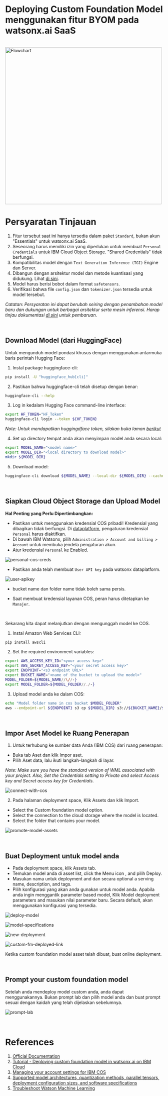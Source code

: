 # Deploying Custom Foundation Model menggunakan fitur BYOM pada watsonx.ai SaaS

<br>

<img src="./media/flowchart.png" alt="Flowchart" width="500">

<br>

# Persyaratan Tinjauan 
1. Fitur tersebut saat ini hanya tersedia dalam paket `Standard`, bukan akun "Essentials" untuk watsonx.ai SaaS.
2. Seseorang harus memiliki izin yang diperlukan untuk membuat `Personal Credentials` untuk IBM Cloud Object Storage. "Shared Credentials" tidak berfungsi.
2. Kompatibilitas model dengan `Text Generation Inference (TGI)` Engine dan Server.
3. Dibangun dengan arsitektur model dan metode kuantisasi yang didukung. Lihat [di sini](https://www.ibm.com/docs/en/watsonx/saas?topic=model-planning-deploy-custom-foundation).
4. Model harus berisi bobot dalam format `safetensors`.
5. Verifikasi bahwa file `config.json` dan `tokenizer.json` tersedia untuk model tersebut.

_Catatan: Persyaratan ini dapat berubah seiring dengan penambahan model baru dan dukungan untuk berbagai arsitektur serta mesin inferensi. Harap tinjau dokumentasi [di sini](https://www.ibm.com/docs/en/watsonx/saas?topic=assets-deploying-custom-foundation-model) untuk pembaruan._

<br>

## Download Model (dari HuggingFace)
Untuk mengunduh model pondasi khusus dengan menggunakan antarmuka baris perintah Hugging Face:

1. Instal package huggingface-cli:

```bash
pip install -U "huggingface_hub[cli]"
```

2. Pastikan bahwa huggingface-cli telah disetup dengan benar:


```bash
huggingface-cli --help
```

3. Log in kedalam Hugging Face command-line interface: 

```bash
export HF_TOKEN="HF_Token" 
huggingface-cli login --token ${HF_TOKEN}
```

_Note: Untuk mendapatkan huggingdface token, silakan buka laman [berikut](https://huggingface.co/settings/tokens)_


4. Set up directory tempat anda akan menyimpan model anda secara local:

```bash
export MODEL_NAME="<model name>"
export MODEL_DIR="<local directory to download model>"
mkdir ${MODEL_DIR}
```

5. Download model:

```bash
huggingface-cli download ${MODEL_NAME} --local-dir ${MODEL_DIR} --cache-dir ${MODEL_DIR}
```
<br>

## Siapkan Cloud Object Storage dan Upload Model

__Hal Penting yang Perlu Dipertimbangkan:__

- Pastikan untuk menggunakan kredensial COS pribadi! Kredensial yang dibagikan tidak berfungsi. Di [dataplatform](https://dataplatform.cloud.ibm.com/settings/account?context=wx), pengaturan kredensial `Personal` harus diaktifkan.
- Di bawah IBM Watsonx, pilih `Administration > Account and billing > Account` untuk membuka jendela pengaturan akun.
- Atur kredensial `Personal` ke Enabled.

![personal-cos-creds](media/personal-creds.png)

- Pastikan anda telah membuat `User API key` pada watsonx dataplatform.

![user-apikey](media/user-apikey.png)

- bucket name dan folder name tidak boleh sama persis.

- Saat membuat kredensial layanan COS, peran harus ditetapkan ke `Manajer`.

<br>

Sekarang kita dapat melanjutkan dengan mengunggah model ke COS.

1. Instal Amazon Web Services CLI:

```bash
pip install awscli
```

2. Set the required environment variables:

```bash
export AWS_ACCESS_KEY_ID="<your access key>"
export AWS_SECRET_ACCESS_KEY="<your secret access key>"
export ENDPOINT="<s3 endpoint URL>"
export BUCKET_NAME="<name of the bucket to upload the model>"
MODEL_FOLDER=${MODEL_NAME//\//-} 
export MODEL_FOLDER=${MODEL_FOLDER//./-} 
```

3. Upload model anda ke dalam COS:

```bash
echo "Model folder name in cos bucket $MODEL_FOLDER"
aws --endpoint-url ${ENDPOINT} s3 cp ${MODEL_DIR} s3://${BUCKET_NAME}/${MODEL_FOLDER}/ --recursive --follow-symlinks
```
<br>

## Impor Aset Model ke Ruang Penerapan

1. Untuk terhubung ke sumber data Anda (IBM COS) dari ruang penerapan:

- Buka tab Aset dan klik Impor aset.
- Pilih Aset data, lalu ikuti langkah-langkah di layar.

_Note: Make sure you have the standard version of WML associated with your project. Also, Set the Credentials setting to Private and select Access key and Secret access key for Credentials._

![connect-with-cos](media/cos-connection.png)

2. Pada halaman deployment space, Klik Assets dan klik Import.

- Select the Custom foundation model option.
- Select the connection to the cloud storage where the model is located.
- Select the folder that contains your model.

![promote-model-assets](media/model-asset.png)

<br>

## Buat Deployment untuk model anda

- Pada deployment space, klik Assets tab.
- Temukan model anda di asset list, click the Menu icon , and pilih Deploy.
- Masukan nama untuk deployment and dan secara optional a serving name, description, and tags.
- Pilih konfigurasi yang akan anda gunakan untuk model anda.  Apabila anda ingin menggantik parameter based model, Klik Model deployment parameters and masukan nilai parameter baru. Secara default, akan menggunakan konfigurasi yang tersedia.

![deploy-model](media/deploy-model.png)

![model-specifications](media/create-deployment.png)

![new-deployment](media/deploy0.png)

![custom-fm-deployed-link](media/deploy1.png)

Ketika custom foundation model asset telah dibuat, buat online deployment.

<br>

## Prompt your custom foundation model
Setelah anda mendeploy model custom anda, anda dapat menggunakannya. Bukan prompt lab dan pilih model anda dan buat prompt sesuai dengan kaidah yang telah dijelaskan sebelumnya.

![prompt-lab](media/prompt-final.png)

<br>

# References
1. [Official Documentation](https://www.ibm.com/docs/en/watsonx/saas?topic=assets-deploying-custom-foundation-model)
2. [Tutorial - Deploying custom foundation model in watsonx.ai on IBM Cloud](https://developer.ibm.com/tutorials/awb-deploying-custom-foundation-models-watsonx-ai-cloud/)
4. [Managing your account settings for IBM COS](https://dataplatform.cloud.ibm.com/docs/content/wsj/admin/account-settings.html?context=wx&audience=wdp)
5. [Supported model architectures, quantization methods, parallel tensors, deployment configuration sizes, and software specifications](https://www.ibm.com/docs/en/watsonx/saas?topic=model-planning-deploy-custom-foundation)
6. [Troubleshoot Watson Machine Learning](https://www.ibm.com/docs/en/watsonx/saas?topic=troubleshooting-watson-machine-learning)
